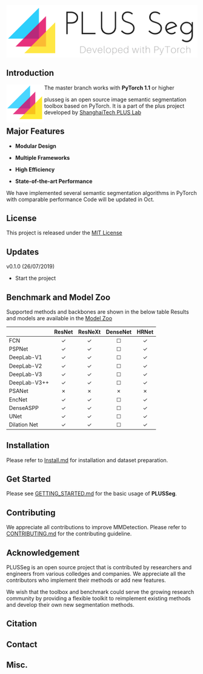 <img src="./src/images/plusseg_logo.png" align="middle" width="800"/>


## Introduction
<img align="left" width="100" height="100" src="./src/images/plusseg_logo_square.png">

The master branch works with **PyTorch 1.1** or higher

plusseg is an open source image semantic segmentation toolbox based on PyTorch. It is a part of the plus project developed by [ShanghaiTech PLUS Lab](http://plus.sist.shanghaitech.edu.cn)

## Major Features
- **Modular Design**

- **Multiple Frameworks**

- **High Efficiency**

- **State-of-the-art Performance**

We have implemented several semantic segmentation algorithms in PyTorch with comparable performance
Code will be updated in Oct.

## License
This project is released under the [MIT License](LICENSE)

## Updates

v0.1.0 (26/07/2019)
- Start the project

## Benchmark and Model Zoo
Supported methods and backbones are shown in the below table
Results and models are available in the [Model Zoo](MODEL_ZOO.md)

|                    | ResNet   | ResNeXt  | DenseNet | HRNet |
|--------------------|:--------:|:--------:|:--------:|:-----:|
| FCN                | ✓        | ✓        | ☐        |  ✓     |
| PSPNet             | ✓        | ✓        | ☐        |  ✓     |
| DeepLab-V1         | ✓        | ✓        | ☐        |  ✓     |
| DeepLab-V2         | ✓        | ✓        | ☐        |  ✓     |
| DeepLab-V3         | ✓        | ✓        | ☐        |  ✓     |
| DeepLab-V3++       | ✓        | ✓        | ☐        |  ✓     |
| PSANet             | ✗        | ✗        | ✗        |  ✗     |
| EncNet             | ✓        | ✓        | ☐        |  ✓     |
| DenseASPP          | ✓        | ✓        | ☐        |  ✓     |
| UNet               | ✓        | ✓        | ☐        |  ✓     |
| Dilation Net       | ✓        | ✓        | ☐        |  ✓     |

## Installation

Please refer to [Install.md](INSTALL.md) for installation and dataset preparation.

## Get Started
Please see [GETTING_STARTED.md](GETTING_STARTED.md) for the basic usage of **PLUSSeg**.

## Contributing

We appreciate all contributions to improve MMDetection. Please refer to [CONTRIBUTING.md](CONTRIBUTING.md) for the contributing guideline.

## Acknowledgement
PLUSSeg is an open source project that is contributed by researchers and engineers from various colledges and companies. We appreciate all the contributors who implement their methods or add new features.

We wish that the toolbox and benchmark could serve the growing research community by providing a flexible toolkit to reimplement existing methods and develop their own new segmentation methods.

## Citation

## Contact

## Misc.